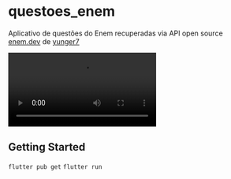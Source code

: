 # questoes_enem

Aplicativo de questões do Enem recuperadas via API open source [enem.dev](https://docs.enem.dev/) de [yunger7](https://github.com/yunger7/enem-api)

![Vídeo exemplo](https://github.com/kauemurakami/enem-questoes-app/blob/main/app_enem_questoes.mp4)

## Getting Started

`flutter pub get`
`flutter run`
